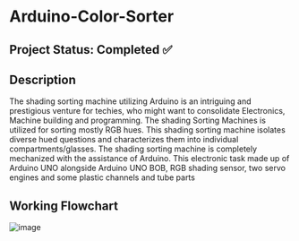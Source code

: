 # Arduino-Color-Sorter

## Project Status: Completed ✅ 

## Description
The shading sorting machine utilizing Arduino is an intriguing and prestigious venture for techies, who might want to consolidate Electronics, Machine building and programming. The shading Sorting Machines is utilized for sorting mostly RGB hues. This shading sorting machine isolates diverse hued questions and characterizes them into individual compartments/glasses. The shading sorting machine is completely mechanized with the assistance of Arduino. This electronic task made up of Arduino UNO alongside Arduino UNO BOB, RGB shading sensor, two servo engines and some plastic channels and tube parts 

## Working Flowchart
![image](https://user-images.githubusercontent.com/83648311/151264690-f5467ee0-7f6c-4d11-9fd4-c76b15cedd4e.png)


